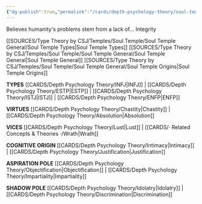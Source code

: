 ```yaml
---
{"dg-publish":true,"permalink":"/cards/depth-psychology-theory/soul-temple/","created":"2022-12-20T21:29:18.567+01:00","updated":"2023-04-24T21:10:59.063+02:00"}
---
```



Believes humanity's problems stem from a lack of...
Integrity

[[SOURCES/Type Theory by CSJ/Temples/Soul Temple/Soul Temple General/Soul Temple Types\|Soul Temple Types]]
[[SOURCES/Type Theory by CSJ/Temples/Soul Temple/Soul Temple General/Soul Temple General\|Soul Temple General]]
[[SOURCES/Type Theory by CSJ/Temples/Soul Temple/Soul Temple General/Soul Temple Origins\|Soul Temple Origins]]

**TYPES** 
[[CARDS/Depth Psychology Theory/INFJ\|INFJ]] | [[CARDS/Depth Psychology Theory/ESTP\|ESTP]] | [[CARDS/Depth Psychology Theory/ISTJ\|ISTJ]] | [[CARDS/Depth Psychology Theory/ENFP\|ENFP]]

**VIRTUES** 
[[CARDS/Depth Psychology Theory/Chastity\|Chastity]] | [[CARDS/Depth Psychology Theory/Absolution\|Absolution]]

**VICES**
[[CARDS/Depth Psychology Theory/Lust\|Lust]] | [[CARDS/· Related Concepts & Theories ·/Wrath\|Wrath]]

**COGNITIVE ORIGIN**
[[CARDS/Depth Psychology Theory/Intimacy\|Intimacy]] | [[CARDS/Depth Psychology Theory/Justification\|Justification]]

**ASPIRATION POLE**
[[CARDS/Depth Psychology Theory/Objectification\|Objectification]] | [[CARDS/Depth Psychology Theory/Impartiality\|Impartiality]]

**SHADOW POLE**
[[CARDS/Depth Psychology Theory/Idolatry\|Idolatry]] | [[CARDS/Depth Psychology Theory/Discrimination\|Discrimination]]
